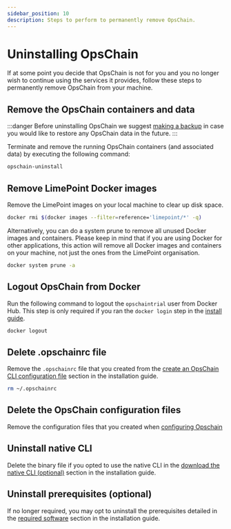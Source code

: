 ```yaml
---
sidebar_position: 10
description: Steps to perform to permanently remove OpsChain.
---
```


# Uninstalling OpsChain

If at some point you decide that OpsChain is not for you and you no longer wish to continue using the services it provides, follow these steps to permanently remove OpsChain from your machine.

## Remove the OpsChain containers and data

:::danger
Before uninstalling OpsChain we suggest [making a backup](maintenance/backups.md) in case you would like to restore any OpsChain data in the future.
:::

Terminate and remove the running OpsChain containers (and associated data) by executing the following command:

```bash
opschain-uninstall
```

## Remove LimePoint Docker images

Remove the LimePoint images on your local machine to clear up disk space.

```bash
docker rmi $(docker images --filter=reference='limepoint/*' -q)
```

Alternatively, you can do a system prune to remove all unused Docker images and containers. Please keep in mind that if you are using Docker for other applications, this action will remove all Docker images and containers on your machine, not just the ones from the LimePoint organisation.

```bash
docker system prune -a
```

## Logout OpsChain from Docker

Run the following command to logout the `opschaintrial` user from Docker Hub. This step is only required if you ran the `docker login` step in the [install guide](installation.md#configure-docker-hub-access-optiona).

```bash
docker logout
```

## Delete .opschainrc file

Remove the `.opschainrc` file that you created from the [create an OpsChain CLI configuration file](installation.md#create-an-opschain-cli-configuration-file) section in the installation guide.

```bash
rm ~/.opschainrc
```

## Delete the OpsChain configuration files

Remove the configuration files that you created when [configuring Opschain](installation.md#configure-opschain)

## Uninstall native CLI

Delete the binary file if you opted to use the native CLI in the [download the native CLI (optional)](installation.md#download-the-native-cli-optional) section in the installation guide.

## Uninstall prerequisites (optional)

If no longer required, you may opt to uninstall the prerequisites detailed in the [required software](installation.md#required-software) section in the installation guide.
